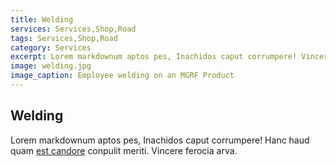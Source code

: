 ```yaml
---
title: Welding
services: Services,Shop,Road
tags: Services,Shop,Road
category: Services
excerpt: Lorem markdownum aptos pes, Inachidos caput corrumpere! Vincere ferocia arva.
image: welding.jpg
image_caption: Employee welding on an MGRF Product
---
```


## Welding

Lorem markdownum aptos pes, Inachidos caput corrumpere! Hanc haud quam [est
candore](http://quisquis-in.io/ramossuperum) conpulit meriti. Vincere ferocia
arva.